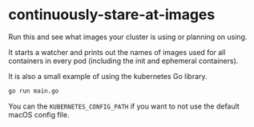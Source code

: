 # continuously-stare-at-images
Run this and see what images your cluster is using or planning on using.

It starts a watcher and prints out the names of images used for all containers in every pod (including the init and ephemeral containers).

It is also a small example of using the kubernetes Go library.

```sh
go run main.go
```

You can the `KUBERNETES_CONFIG_PATH` if you want to not use the default macOS config file.
